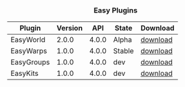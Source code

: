 <h3 align="center"> Easy Plugins </h3>

| Plugin | Version | API | State | Download |
| --- | --- | --- | --- | --- |
| EasyWorld | 2.0.0 | 4.0.0 | Alpha | [download](https://github.com/ImperaZim/EasyWorld) |
| EasyWarps | 1.0.0 | 4.0.0 | Stable | [download](https://github.com/ImperaZim/EasyWarps) |
| EasyGroups | 1.0.0 | 4.0.0 | dev | [download]() |
| EasyKits| 1.0.0 | 4.0.0 | dev | [download]() |
 